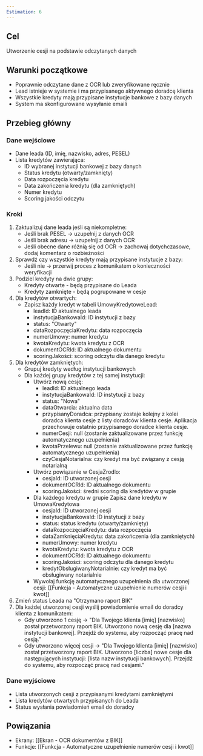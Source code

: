 ```yaml
---
Estimation: 6
---
```


## Cel

Utworzenie cesji na podstawie odczytanych danych

## Warunki początkowe

- Poprawnie odczytane dane z OCR lub zweryfikowane ręcznie
- Lead istnieje w systemie i ma przypisanego aktywnego doradcę klienta
- Wszystkie kredyty mają przypisane instytucje bankowe z bazy danych
- System ma skonfigurowane wysyłanie emaili

## Przebieg główny

### Dane wejściowe

- Dane leada (ID, imię, nazwisko, adres, PESEL)
- Lista kredytów zawierająca:
  - ID wybranej instytucji bankowej z bazy danych
  - Status kredytu (otwarty/zamknięty)
  - Data rozpoczęcia kredytu
  - Data zakończenia kredytu (dla zamkniętych)
  - Numer kredytu
  - Scoring jakości odczytu

### Kroki

1. Zaktualizuj dane leada jeśli są niekompletne:
   - Jeśli brak PESEL → uzupełnij z danych OCR
   - Jeśli brak adresu → uzupełnij z danych OCR
   - Jeśli obecne dane różnią się od OCR → zachowaj dotychczasowe, dodaj komentarz o rozbieżności
2. Sprawdź czy wszystkie kredyty mają przypisane instytucje z bazy:
   - Jeśli nie → przerwij proces z komunikatem o konieczności weryfikacji
3. Podziel kredyty na dwie grupy:
   - Kredyty otwarte - będą przypisane do Leada
   - Kredyty zamknięte - będą pogrupowane w cesje
4. Dla kredytów otwartych:
   - Zapisz każdy kredyt w tabeli UmowyKredytoweLead:
     - leadId: ID aktualnego leada
     - instytucjaBankowaId: ID instytucji z bazy
     - status: "Otwarty"
     - dataRozpoczęciaKredytu: data rozpoczęcia
     - numerUmowy: numer kredytu
     - kwotaKredytu: kwota kredytu z OCR
     - dokumentOCRId: ID aktualnego dokumentu
     - scoringJakości: scoring odczytu dla danego kredytu
5. Dla kredytów zamkniętych:
   - Grupuj kredyty według instytucji bankowych
   - Dla każdej grupy kredytów z tej samej instytucji:
     - Utwórz nową cesję:
       - leadId: ID aktualnego leada
       - instytucjaBankowaId: ID instytucji z bazy
       - status: "Nowa"
       - dataOtwarcia: aktualna data
       - przypisanyDoradca: przypisany zostaje kolejny z kolei doradca klienta cesje z listy doradców klienta cesje. Aplikacja przechowuje ostatnio przypisanego doradce klienta cesje.
       - numerCesji: null (zostanie zaktualizowane przez funkcję automatycznego uzupełnienia)
       - kwotaPrzelewu: null (zostanie zaktualizowane przez funkcję automatycznego uzupełnienia)
       - czyCesjaNotarialna: czy kredyt ma być związany z cesją notarialną
     - Utwórz powiązanie w CesjaZrodlo:
       - cesjaId: ID utworzonej cesji
       - dokumentOCRId: ID aktualnego dokumentu
       - scoringJakości: średni scoring dla kredytów w grupie
     - Dla każdego kredytu w grupie Zapisz dane kredytu w UmowaKredytowa
        - cesjaId: ID utworzonej cesji
        - instytucjaBankowaId: ID instytucji z bazy
        - status: status kredytu (otwarty/zamknięty)
        - dataRozpoczęciaKredytu: data rozpoczęcia
        - dataZamknięciaKredytu: data zakończenia (dla zamkniętych)
        - numerUmowy: numer kredytu
        - kwotaKredytu: kwota kredytu z OCR
        - dokumentOCRId: ID aktualnego dokumentu
        - scoringJakości: scoring odczytu dla danego kredytu
        - kredytObsługiwanyNotarialnie: czy kredyt ma być obsługiwany notarialnie
     - Wywołaj funkcję automatycznego uzupełnienia dla utworzonej cesji:
       [[Funkcja - Automatyczne uzupełnienie numerów cesji i kwot]]
6. Zmień status Leada na "Otrzymano raport BIK"
7. Dla każdej utworzonej cesji wyślij powiadomienie email do doradcy klienta z komunikatem:
   - Gdy utworzono 1 cesję → "Dla Twojego klienta [imię] [nazwisko] został przetworzony raport BIK. Utworzono nową cesję dla [nazwa instytucji bankowej]. Przejdź do systemu, aby rozpocząć pracę nad cesją."
   - Gdy utworzono więcej cesji → "Dla Twojego klienta [imię] [nazwisko] został przetworzony raport BIK. Utworzono [liczba] nowe cesje dla następujących instytucji: [lista nazw instytucji bankowych]. Przejdź do systemu, aby rozpocząć pracę nad cesjami."

### Dane wyjściowe

- Lista utworzonych cesji z przypisanymi kredytami zamkniętymi
- Lista kredytów otwartych przypisanych do Leada
- Status wysłania powiadomień email do doradcy

## Powiązania

- Ekrany: [[Ekran - OCR dokumentów z BIK]]
- Funkcje: [[Funkcja - Automatyczne uzupełnienie numerów cesji i kwot]]
